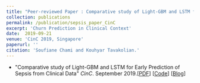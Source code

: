 ```yaml
---
title: "Peer-reviewed Paper : Comparative study of Light-GBM and LSTM for Early Prediction of Sepsis from Clinical Data"
collection: publications
permalink: /publication/sepsis_paper_CinC
excerpt: 'Churn Prediction in Clinical Context'
date:  2019-09-21
venue: 'CinC 2019, Singapore'
paperurl: ''
citation: 'Soufiane Chami and Kouhyar Tavakolian.'
---
```


* "Comparative study of Light-GBM and LSTM for Early Prediction of Sepsis from Clinical Data" *CinC*. September 2019.[[PDF](http://bit.ly/2VeoI1V)] [[Code](http://bit.ly/2Mh9163)] [[Blog](http://bit.ly/2AGFZXZ)]
<br>


<!-- ---
layout: default
title: "Comparative study of Light-GBM and LSTM for Early Prediction of Sepsis from Clinical Data"
collection: publications
permalink: /publication/sepsis_paper_CinC
date: 2019-09-10
---
 -->
